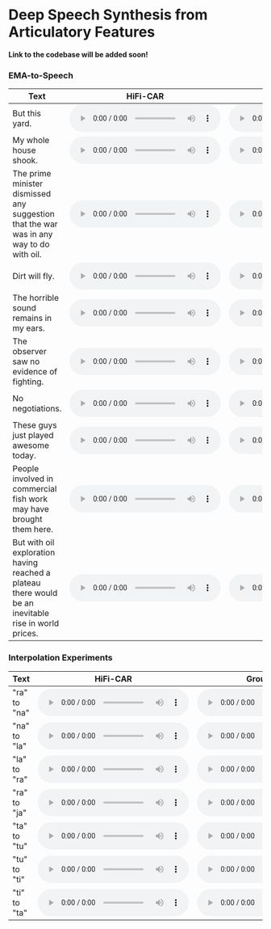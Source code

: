 # Deep Speech Synthesis from Articulatory Features

**Link to the codebase will be added soon!**

### EMA-to-Speech

| **Text** | **HiFi-CAR** | **Spec-Int** | **Ground Truth** |
| --- | --- | --- | --- |
| But this yard. | <audio controls=""> <source src="samples/mngu0_s1_0060_gen.mp3"> </audio> | <audio controls=""> <source src="samples/mel/mngu0_s1_0060_gen.mp3"> </audio> | <audio controls=""> <source src="samples/mngu0_s1_0060.mp3"> </audio> | 
| My whole house shook. | <audio controls=""> <source src="samples/mngu0_s1_0080_gen.mp3"> </audio> | <audio controls=""> <source src="samples/mel/mngu0_s1_0080_gen.mp3"> </audio> | <audio controls=""> <source src="samples/mngu0_s1_0080.mp3"> </audio> | 
| The prime minister dismissed any suggestion that the war was in any way to do with oil. | <audio controls=""> <source src="samples/mngu0_s1_0320_gen.mp3"> </audio> | <audio controls=""> <source src="samples/mel/mngu0_s1_0320_gen.mp3"> </audio> | <audio controls=""> <source src="samples/mngu0_s1_0320.mp3"> </audio> | 
| Dirt will fly. | <audio controls=""> <source src="samples/mngu0_s1_0420_gen.mp3"> </audio> | <audio controls=""> <source src="samples/mel/mngu0_s1_0420_gen.mp3"> </audio> | <audio controls=""> <source src="samples/mngu0_s1_0420.mp3"> </audio> | 
| The horrible sound remains in my ears. | <audio controls=""> <source src="samples/mngu0_s1_0800_gen.mp3"> </audio> | <audio controls=""> <source src="samples/mel/mngu0_s1_0800_gen.mp3"> </audio> | <audio controls=""> <source src="samples/mngu0_s1_0800.mp3"> </audio> | 
| The observer saw no evidence of fighting. | <audio controls=""> <source src="samples/mngu0_s1_0880_gen.mp3"> </audio> | <audio controls=""> <source src="samples/mel/mngu0_s1_0880_gen.mp3"> </audio> | <audio controls=""> <source src="samples/mngu0_s1_0880.mp3"> </audio> | 
| No negotiations. | <audio controls=""> <source src="samples/mngu0_s1_1020_gen.mp3"> </audio> | <audio controls=""> <source src="samples/mel/mngu0_s1_1020_gen.mp3"> </audio> | <audio controls=""> <source src="samples/mngu0_s1_1020.mp3"> </audio> | 
| These guys just played awesome today. | <audio controls=""> <source src="samples/mngu0_s1_1040_gen.mp3"> </audio> | <audio controls=""> <source src="samples/mel/mngu0_s1_1040_gen.mp3"> </audio> | <audio controls=""> <source src="samples/mngu0_s1_1040.mp3"> </audio> | 
| People involved in commercial fish work may have brought them here. | <audio controls=""> <source src="samples/mngu0_s1_1120_gen.mp3"> </audio> | <audio controls=""> <source src="samples/mel/mngu0_s1_1120_gen.mp3"> </audio> | <audio controls=""> <source src="samples/mngu0_s1_1120.mp3"> </audio> | 
| But with oil exploration having reached a plateau there would be an inevitable rise in world prices. | <audio controls=""> <source src="samples/mngu0_s1_1240_gen.mp3"> </audio> | <audio controls=""> <source src="samples/mel/mngu0_s1_1240_gen.mp3"> </audio> | <audio controls=""> <source src="samples/mngu0_s1_1240.mp3"> </audio> | 

### Interpolation Experiments

| **Text** | **HiFi-CAR** | **Ground Truth** |
| --- | --- | --- |
| "ra" to "na" | <audio controls=""> <source src="samples/interp/hifi/r_a_n_a.mp3"> </audio> | <audio controls=""> <source src="samples/interp/true/r_a_n_a.mp3"> </audio> | 
| "na" to "la" | <audio controls=""> <source src="samples/interp/hifi/n_a_l_a.mp3"> </audio> | <audio controls=""> <source src="samples/interp/true/n_a_l_a.mp3"> </audio> | 
| "la" to "ra" | <audio controls=""> <source src="samples/interp/hifi/l_a_r_a.mp3"> </audio> | <audio controls=""> <source src="samples/interp/true/l_a_r_a.mp3"> </audio> | 
| "ra" to "ja" | <audio controls=""> <source src="samples/interp/hifi/r_a_j_a.mp3"> </audio> | <audio controls=""> <source src="samples/interp/true/r_a_j_a.mp3"> </audio> | 
| "ta" to "tu" | <audio controls=""> <source src="samples/interp/hifi/ta_tu.mp3"> </audio> | <audio controls=""> <source src="samples/interp/true/ta_tu.mp3"> </audio> | 
| "tu" to "ti" | <audio controls=""> <source src="samples/interp/hifi/tu_ti.mp3"> </audio> | <audio controls=""> <source src="samples/interp/true/tu_ti.mp3"> </audio> | 
| "ti" to "ta" | <audio controls=""> <source src="samples/interp/hifi/ti_ta.mp3"> </audio> | <audio controls=""> <source src="samples/interp/true/ti_ta.mp3"> </audio> | 
